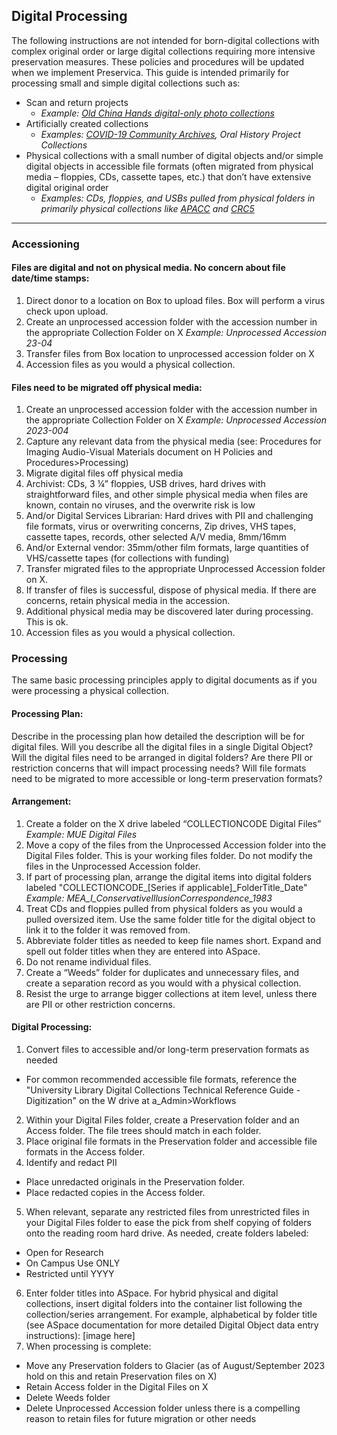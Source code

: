 ## Digital Processing

The following instructions are not intended for born-digital collections with complex original order or large digital collections requiring more intensive preservation measures. These policies and procedures will be updated when we implement Preservica. This guide is intended primarily for processing small and simple digital collections such as:
- Scan and return projects
  - *Example: [Old China Hands digital-only photo collections](https://oac.cdlib.org/findaid/ark:/13030/c8sn0h46/)*
- Artificially created collections
  - *Examples: [COVID-19 Community Archives](https://oac.cdlib.org/findaid/ark:/13030/c8db8892/), Oral History Project Collections*
- Physical collections with a small number of digital objects and/or simple digital objects in accessible file formats (often migrated from physical media – floppies, CDs, cassette tapes, etc.) that don’t have extensive digital original order
  - *Examples: CDs, floppies, and USBs pulled from physical folders in primarily physical collections like [APACC](https://oac.cdlib.org/findaid/ark:/13030/c8jq17m2/) and [CRC5](https://oac.cdlib.org/findaid/ark:/13030/c85t3sm2/)*

---

### Accessioning

#### Files are digital and not on physical media. No concern about file date/time stamps: 
1.	Direct donor to a location on Box to upload files. Box will perform a virus check upon upload.     
2.	Create an unprocessed accession folder with the accession number in the appropriate Collection Folder on X *Example: Unprocessed Accession 23-04*
3.	Transfer files from Box location to unprocessed accession folder on X
4.	Accession files as you would a physical collection.

#### Files need to be migrated off physical media:
1.	Create an unprocessed accession folder with the accession number in the appropriate Collection Folder on X *Example: Unprocessed Accession 2023-004*
2.	Capture any relevant data from the physical media (see: Procedures for Imaging Audio-Visual Materials document on H Policies and Procedures>Processing)
3.	Migrate digital files off physical media
 1.	Archivist: CDs, 3 ¼” floppies, USB drives, hard drives with straightforward files, and other simple physical media when files are known, contain no viruses, and the overwrite risk is low
 2. And/or Digital Services Librarian: Hard drives with PII and challenging file formats, virus or overwriting concerns, Zip drives, VHS tapes, cassette tapes, records, other selected A/V media, 8mm/16mm 
 3. And/or External vendor: 35mm/other film formats, large quantities of VHS/cassette tapes (for collections with funding)
4.	Transfer migrated files to the appropriate Unprocessed Accession folder on X.
5.	If transfer of files is successful, dispose of physical media. If there are concerns, retain physical media in the accession. 
6.	Additional physical media may be discovered later during processing. This is ok.
7.	Accession files as you would a physical collection.

### Processing

The same basic processing principles apply to digital documents as if you were processing a physical collection.

#### Processing Plan:
Describe in the processing plan how detailed the description will be for digital files. Will you describe all the digital files in a single Digital Object? Will the digital files need to be arranged in digital folders? Are there PII or restriction concerns that will impact processing needs? Will file formats need to be migrated to more accessible or long-term preservation formats?  

#### Arrangement:
1.	Create a folder on the X drive labeled “COLLECTIONCODE Digital Files” *Example: MUE Digital Files* 
2.	Move a copy of the files from the Unprocessed Accession folder into the Digital Files folder. This is your working files folder. Do not modify the files in the Unprocessed Accession folder.
3.	If part of processing plan, arrange the digital items into digital folders labeled "COLLECTIONCODE_[Series if applicable]_FolderTitle_Date" *Example: MEA_I_ConservativeIllusionCorrespondence_1983*
4.	Treat CDs and floppies pulled from physical folders as you would a pulled oversized item. Use the same folder title for the digital object to link it to the folder it was removed from.
5.	Abbreviate folder titles as needed to keep file names short. Expand and spell out folder titles when they are entered into ASpace.   
6.	Do not rename individual files.
7.	Create a “Weeds” folder for duplicates and unnecessary files, and create a separation record as you would with a physical collection. 
8.	Resist the urge to arrange bigger collections at item level, unless there are PII or other restriction concerns. 

#### Digital Processing:
1.	Convert files to accessible and/or long-term preservation formats as needed
- For common recommended accessible file formats, reference the "University Library Digital Collections Technical Reference Guide - Digitization" on the W drive at a_Admin>Workflows
2. Within your Digital Files folder, create a Preservation folder and an Access folder. The file trees should match in each folder.
3. Place original file formats in the Preservation folder and accessible file formats in the Access folder.
4.	Identify and redact PII
- Place unredacted originals in the Preservation folder.
- Place redacted copies in the Access folder.
5.	When relevant, separate any restricted files from unrestricted files in your Digital Files folder to ease the pick from shelf copying of folders onto the reading room hard drive. As needed, create folders labeled:
- Open for Research
- On Campus Use ONLY
- Restricted until YYYY
6.	Enter folder titles into ASpace. For hybrid physical and digital collections, insert digital folders into the container list following the collection/series arrangement. For example, alphabetical by folder title (see ASpace documentation for more detailed Digital Object data entry instructions): 
 [image here]
7.	When processing is complete:
- Move any Preservation folders to Glacier (as of August/September 2023 hold on this and retain Preservation files on X)
- Retain Access folder in the Digital Files on X
- Delete Weeds folder
- Delete Unprocessed Accession folder unless there is a compelling reason to retain files for future migration or other needs
 



